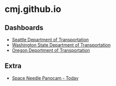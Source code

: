 # cmj.github.io
Dashboards
----------
* [Seattle Department of Transportation](https://git.pi.gs/sdot/)
* [Washington State Department of Transportation](https://git.pi.gs/wsdot/)
* [Oregon Deportment of Transportation](https://git.pi.gs/odot/)

Extra
-----
* [Space Needle Panocam - Today](https://git.pi.gs/sn/)

